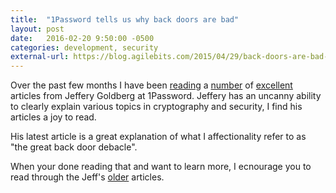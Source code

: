 ```yaml
---
title:  "1Password tells us why back doors are bad"
layout: post
date:   2016-02-20 9:50:00 -0500
categories: development, security 
external-url: https://blog.agilebits.com/2015/04/29/back-doors-are-bad-for-security-architecture/
---
```


Over the past few months I have been [reading][reading] a [number][number] of [excellent][excellent] articles from Jeffery Goldberg at 1Password. Jeffery has an uncanny ability to clearly explain various topics in cryptography and security, I find his articles a joy to read. 

His latest article is a great explanation of what I affectionality refer to as "the great back door debacle". 

When your done reading that and want to learn more, I ecnourage you to read through the Jeff's [older][archive] articles. 

[reading]: https://support.1password.com/authentication-vs-encryption/
[number]: https://blog.agilebits.com/2016/01/21/when-back-doors-go-bad-mind-your-ps-and-qs/
[excellent]: https://blog.agilebits.com/2015/03/30/bcrypt-is-great-but-is-password-cracking-infeasible/
[archive]: https://blog.agilebits.com/author/jeff/